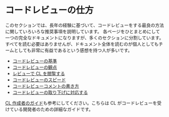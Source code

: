 # コードレビューの仕方

このセクションでは、長年の経験に基づいて、コードレビューをする最良の方法に関していろいろな推奨事項を説明しています。
各ページをひとまとめにして一つの完全なドキュメントになりますが、多くのセクションに分割しています。
すべてを読む必要はありませんが、ドキュメント全体を読むのが個人としてもチームとしても非常に有益であるという感想を持つ人が多いです。

- [コードレビューの基準](standard.md)
- [コードレビューの観点](looking-for.md)
- [レビューで CL を閲覧する](navigate.md)
- [コードレビューのスピード](speed.md)
- [コードレビューコメントの書き方](comments.md)
- [コードレビューの取り下げに対応する](pushback.md)

[CL 作成者のガイド](../developer/)も参考にしてください。こちらは CL がコードレビューを受けている開発者のための詳細なガイドです。
